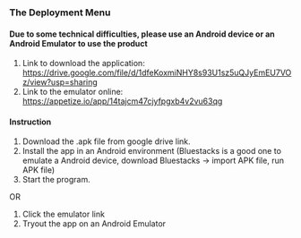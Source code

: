 ### The Deployment Menu

#### Due to some technical difficulties, please use an Android device or an Android Emulator to use the product
1. Link to download the application: https://drive.google.com/file/d/1dfeKoxmiNHY8s93U1sz5uQJyEmEU7VOz/view?usp=sharing
2. Link to the emulator online: https://appetize.io/app/14tajcm47cjyfpgxb4v2vu63qg

#### Instruction
1. Download the .apk file from google drive link.
2. Install the app in an Android environment (Bluestacks is a good one to emulate a Android device, download Bluestacks -> import APK file, run APK file)
3. Start the program.

OR

1. Click the emulator link
2. Tryout the app on an Android Emulator
